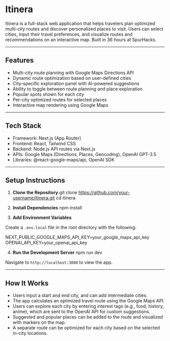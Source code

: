 # Itinera

Itinera is a full-stack web application that helps travelers plan optimized multi-city routes and discover personalized places to visit. Users can select cities, input their travel preferences, and visualize routes and recommendations on an interactive map. Built in 36 hours at SpurHacks.

---

## Features

- Multi-city route planning with Google Maps Directions API
- Dynamic route optimization based on user-defined cities
- City-specific exploration panel with AI-powered suggestions
- Ability to toggle between route planning and place exploration
- Popular spots shown for each city
- Per-city optimized routes for selected places
- Interactive map rendering using Google Maps

---

## Tech Stack

- Framework: Next.js (App Router)
- Frontend: React, Tailwind CSS
- Backend: Node.js API routes via Next.js
- APIs: Google Maps (Directions, Places, Geocoding), OpenAI GPT-3.5
- Libraries: @react-google-maps/api, OpenAI SDK

---

## Setup Instructions

1. **Clone the Repository**
git clone https://github.com/your-username/itinera.git
cd itinera


2. **Install Dependencies**
npm install


3. **Add Environment Variables**

Create a `.env.local` file in the root directory with the following:

NEXT_PUBLIC_GOOGLE_MAPS_API_KEY=your_google_maps_api_key
OPENAI_API_KEY=your_openai_api_key


4. **Run the Development Server**
npm run dev


Navigate to `http://localhost:3000` to view the app.

---

## How It Works

- Users input a start and end city, and can add intermediate cities.
- The app calculates an optimized travel route using the Google Maps API.
- Users can explore each city by entering interest tags (e.g., food, history, anime), which are sent to the OpenAI API for custom suggestions.
- Suggested and popular places can be added to the route and visualized with markers on the map.
- A separate route can be optimized for each city based on the selected in-city locations.